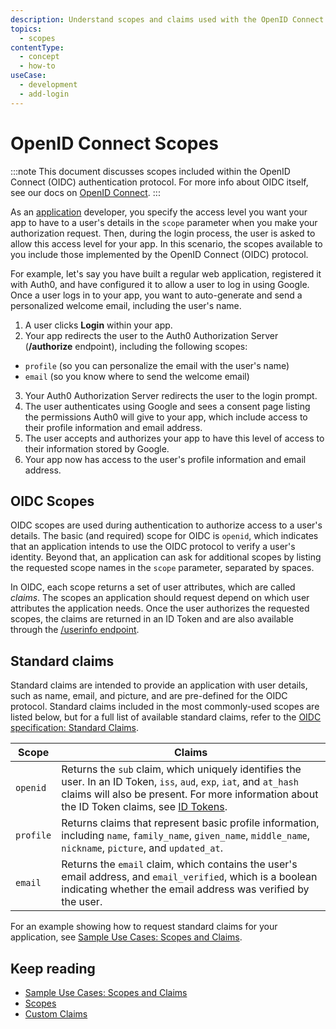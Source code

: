 ```yaml
---
description: Understand scopes and claims used with the OpenID Connect (OIDC) protocol.
topics:
  - scopes
contentType:
  - concept
  - how-to
useCase:
  - development
  - add-login
---
```

# OpenID Connect Scopes

:::note 
This document discusses scopes included within the OpenID Connect (OIDC) authentication protocol. For more info about OIDC itself, see our docs on [OpenID Connect](/protocols/oidc).
:::

As an [application](/applications) developer, you specify the access level you want your app to have to a user's details in the `scope` parameter when you make your authorization request. Then, during the login process, the user is asked to allow this access level for your app. In this scenario, the scopes available to you include those implemented by the OpenID Connect (OIDC) protocol.

For example, let's say you have built a regular web application, registered it with Auth0, and have configured it to allow a user to log in using Google. Once a user logs in to your app, you want to auto-generate and send a personalized welcome email, including the user's name.

1. A user clicks **Login** within your app.
2. Your app redirects the user to the Auth0 Authorization Server (**/authorize** endpoint), including the following scopes: 
* `profile` (so you can personalize the email with the user's name)
* `email` (so you know where to send the welcome email)
3. Your Auth0 Authorization Server redirects the user to the login prompt.
4. The user authenticates using Google and sees a consent page listing the permissions Auth0 will give to your app, which include access to their profile information and email address.
5. The user accepts and authorizes your app to have this level of access to their information stored by Google.
6. Your app now has access to the user's profile information and email address.


## OIDC Scopes

OIDC scopes are used during authentication to authorize access to a user's details. The basic (and required) scope for OIDC is `openid`, which indicates that an application intends to use the OIDC protocol to verify a user's identity. Beyond that, an application can ask for additional scopes by listing the requested scope names in the `scope` parameter, separated by spaces. 

In OIDC, each scope returns a set of user attributes, which are called _claims_. The scopes an application should request depend on which user attributes the application needs. Once the user authorizes the requested scopes, the claims are returned in an ID Token and are also available through the [/userinfo endpoint](/api/authentication#get-user-info).

## Standard claims

Standard claims are intended to provide an application with user details, such as name, email, and picture, and are pre-defined for the OIDC protocol. Standard claims included in the most commonly-used scopes are listed below, but for a full list of available standard claims, refer to the [OIDC specification: Standard Claims](https://openid.net/specs/openid-connect-core-1_0.html#StandardClaims).


| Scope     | Claims          |
|-----------|-----------------|
| `openid`  | Returns the `sub` claim, which uniquely identifies the user. In an ID Token, `iss`, `aud`, `exp`, `iat`, and `at_hash` claims will also be present. For more information about the ID Token claims, see [ID Tokens](/tokens/id-token#id-token-payload). |
| `profile` | Returns claims that represent basic profile information, including `name`, `family_name`, `given_name`, `middle_name`, `nickname`, `picture`, and `updated_at`. |
| `email`   | Returns the `email` claim, which contains the user's email address, and `email_verified`, which is a boolean indicating whether the email address was verified by the user. |

For an example showing how to request standard claims for your application, see [Sample Use Cases: Scopes and Claims](/scopes/current/sample-use-cases#authenticate-a-user-and-request-user-details).

## Keep reading

- [Sample Use Cases: Scopes and Claims](/scopes/current/sample-use-cases)
- [Scopes](/scopes)
- [Custom Claims](/scopes/current/custom-claims)
